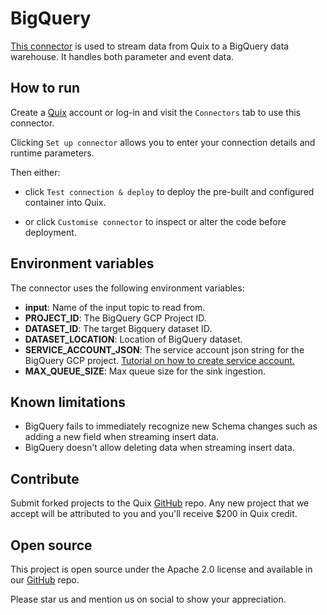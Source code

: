# BigQuery

[This connector](https://github.com/quixio/quix-samples/tree/main/python/destinations/big_query) is used to stream data from Quix to a BigQuery data warehouse. It handles both parameter and event data.

## How to run

Create a [Quix](https://portal.cloud.quix.io/signup?utm_campaign=github) account or log-in and visit the `Connectors` tab to use this connector.

Clicking `Set up connector` allows you to enter your connection details and runtime parameters.

Then either: 
* click `Test connection & deploy` to deploy the pre-built and configured container into Quix. 

* or click `Customise connector` to inspect or alter the code before deployment.

## Environment variables

The connector uses the following environment variables:

- **input**: Name of the input topic to read from.
- **PROJECT_ID**: The BigQuery GCP Project ID.
- **DATASET_ID**: The target Bigquery dataset ID.
- **DATASET_LOCATION**: Location of BigQuery dataset.
- **SERVICE_ACCOUNT_JSON**: The service account json string for the BigQuery GCP project. [Tutorial on how to create service account.](https://cloud.google.com/iam/docs/creating-managing-service-accounts#iam-service-accounts-create-console)
- **MAX_QUEUE_SIZE**: Max queue size for the sink ingestion.

## Known limitations 
- BigQuery fails to immediately recognize new Schema changes such as adding a new field when streaming insert data.
- BigQuery doesn't allow deleting data when streaming insert data.

## Contribute

Submit forked projects to the Quix [GitHub](https://github.com/quixio/quix-samples) repo. Any new project that we accept will be attributed to you and you'll receive $200 in Quix credit.

## Open source

This project is open source under the Apache 2.0 license and available in our [GitHub](https://github.com/quixio/quix-samples) repo.

Please star us and mention us on social to show your appreciation.

